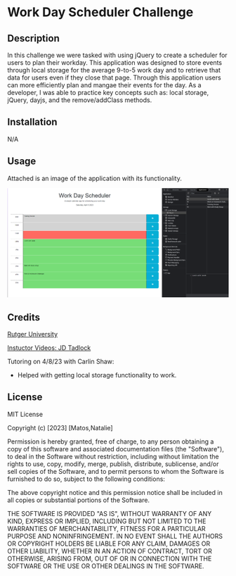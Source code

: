 # Work Day Scheduler Challenge

## Description

In this challenge we were tasked with using jQuery to create a scheduler for users to plan their workday. This application was designed to store events through local storage for the average 9-to-5 work day and to retrieve that data for users even if they close that page. Through this application users can more efficiently plan and mangae their events for the day. As a developer, I was able to practice key concepts such as: local storage, jQuery, dayjs, and the remove/addClass methods.

## Installation

N/A

## Usage

Attached is an image of the application with its functionality.

![Image showing functionality of a typical workday event scheduler](assets/images/Work_Day_Scheduler_Screenshot.png)

## Credits

[Rutger University](https://git.bootcampcontent.com/Rutgers-University/RUT-VIRT-FSF-FT-02-2023-U-LOLC)

[Instuctor Videos: JD Tadlock](https://gist.github.com/jdtdesigns/9cfe05400063902e46aa5f6faabff0ca)

Tutoring on 4/8/23 with Carlin Shaw:
- Helped with getting local storage functionality to work.

## License

MIT License

Copyright (c) [2023] [Matos,Natalie]

Permission is hereby granted, free of charge, to any person obtaining a copy of this software and associated documentation files (the "Software"), to deal in the Software without restriction, including without limitation the rights to use, copy, modify, merge, publish, distribute, sublicense, and/or sell copies of the Software, and to permit persons to whom the Software is furnished to do so, subject to the following conditions:

The above copyright notice and this permission notice shall be included in all copies or substantial portions of the Software.

THE SOFTWARE IS PROVIDED "AS IS", WITHOUT WARRANTY OF ANY KIND, EXPRESS OR IMPLIED, INCLUDING BUT NOT LIMITED TO THE WARRANTIES OF MERCHANTABILITY, FITNESS FOR A PARTICULAR PURPOSE AND NONINFRINGEMENT. IN NO EVENT SHALL THE AUTHORS OR COPYRIGHT HOLDERS BE LIABLE FOR ANY CLAIM, DAMAGES OR OTHER LIABILITY, WHETHER IN AN ACTION OF CONTRACT, TORT OR OTHERWISE, ARISING FROM, OUT OF OR IN CONNECTION WITH THE SOFTWARE OR THE USE OR OTHER DEALINGS IN THE SOFTWARE.